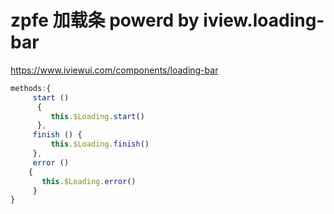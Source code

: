 # zpfe 加载条 powerd by iview.loading-bar
<https://www.iviewui.com/components/loading-bar>

```js
methods:{
     start ()
      {
         this.$Loading.start()
      },
     finish () {
         this.$Loading.finish()
     },
     error ()
    {
       this.$Loading.error()
     }
}
```